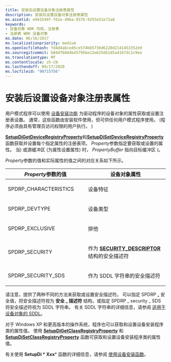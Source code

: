 ```yaml
---
title: 安装后设置设备对象注册表属性
description: 安装后设置设备对象注册表属性
ms.assetid: e9415497-f61e-49ba-9376-9255e51e72a8
keywords:
- 设备对象 WDK 内核，注册表
- 注册表 WDK 设备对象
ms.date: 06/16/2017
ms.localizationpriority: medium
ms.openlocfilehash: fd4d4abce45ce574bb5736d6220d2141453352e9
ms.sourcegitcommit: b84d760d4b45795be12e625db1d5a4167dc2c9ee
ms.translationtype: MT
ms.contentlocale: zh-CN
ms.lasthandoff: 09/17/2020
ms.locfileid: "90715756"
---
```

# <a name="setting-device-object-registry-properties-after-installation"></a>安装后设置设备对象注册表属性





用户模式程序可以使用 [设备安装功能](/previous-versions/ff541299(v=vs.85)) 为驱动程序的设备对象的属性获取或设置注册表设置。 通常，这些函数由安装软件使用，但可供任何用户模式程序使用。  (程序必须由具有管理员访问权限的用户执行。 ) 

[**SetupDiGetDeviceRegistryProperty**](/windows/win32/api/setupapi/nf-setupapi-setupdigetdeviceregistrypropertya)和[**SetupDiSetDeviceRegistryProperty**](/windows/win32/api/setupapi/nf-setupapi-setupdisetdeviceregistrypropertya)函数获取并设置每个指定属性的注册表项。 *Property*参数指定要获取或设置的属性。 当) 或源缓冲区 (为属性设置属性) 时， *PropertyBuffer* 指向目标缓冲区 (。

*Property*参数的值和实际属性的值之间的对应关系如下所示。

<table>
<colgroup>
<col width="50%" />
<col width="50%" />
</colgroup>
<thead>
<tr class="header">
<th><em>Property</em>参数的值</th>
<th>设备对象属性</th>
</tr>
</thead>
<tbody>
<tr class="odd">
<td><p>SPDRP_CHARACTERISTICS</p></td>
<td><p>设备特征</p></td>
</tr>
<tr class="even">
<td><p>SPDRP_DEVTYPE</p></td>
<td><p>设备类型</p></td>
</tr>
<tr class="odd">
<td><p>SPDRP_EXCLUSIVE</p></td>
<td><p>排他</p></td>
</tr>
<tr class="even">
<td><p>SPDRP_SECURITY</p></td>
<td><p>作为 <a href="/windows-hardware/drivers/ddi/ntifs/ns-ntifs-_security_descriptor" data-raw-source="[&lt;strong&gt;SECURITY_DESCRIPTOR&lt;/strong&gt;](/windows-hardware/drivers/ddi/ntifs/ns-ntifs-_security_descriptor)"><strong>SECURITY_DESCRIPTOR</strong></a> 结构的安全描述符</p></td>
</tr>
<tr class="odd">
<td><p>SPDRP_SECURITY_SDS</p></td>
<td><p>作为 SDDL 字符串的安全描述符</p></td>
</tr>
</tbody>
</table>

 

请注意，提供了两种不同的方法来获取或设置安全描述符。 可以指定 SPDRP \_ 安全值，将安全描述符视为 **安全 \_ 描述符** 结构，或指定 SPDRP \_ security \_ SDS 将安全描述符视为 SDDL 字符串。 有关 SDDL 字符串的详细信息，请参阅 [适用于设备对象的 SDDL](sddl-for-device-objects.md)。

对于 Windows XP 和更高版本的操作系统，程序也可以获取和设置设备安装程序类的属性值。 使用 [**SetupDiGetClassRegistryProperty**](/windows/win32/api/setupapi/nf-setupapi-setupdigetclassregistrypropertya) 和 [**SetupDiSetClassRegistryProperty**](/windows/win32/api/setupapi/nf-setupapi-setupdisetclassregistrypropertya) 函数可获取和设置设备安装程序类的属性值。

有关使用 **SetupDi * Xxx*** 函数的详细信息，请参阅 [使用设备安装函数](../install/using-device-installation-functions.md)。

